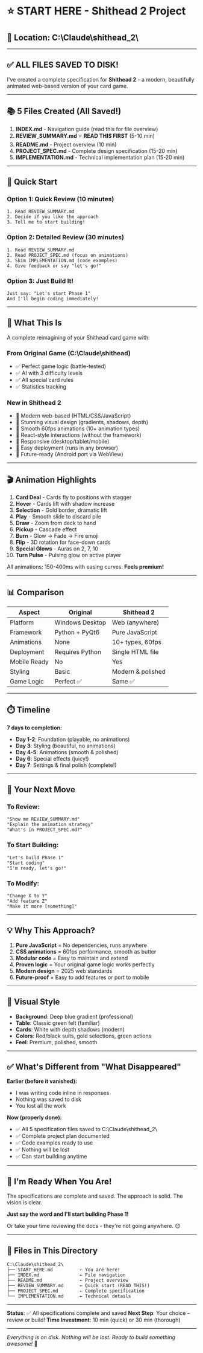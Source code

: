 # ⭐ START HERE - Shithead 2 Project

## 📁 Location: C:\Claude\shithead_2\

---

## ✅ ALL FILES SAVED TO DISK!

I've created a complete specification for **Shithead 2** - a modern, beautifully animated web-based version of your card game.

---

## 📚 5 Files Created (All Saved!)

1. **INDEX.md** - Navigation guide (read this for file overview)
2. **REVIEW_SUMMARY.md** ⭐ **READ THIS FIRST** (5-10 min)
3. **README.md** - Project overview (10 min)
4. **PROJECT_SPEC.md** - Complete design specification (15-20 min)
5. **IMPLEMENTATION.md** - Technical implementation plan (15-20 min)

---

## 🚀 Quick Start

### Option 1: Quick Review (10 minutes)
```
1. Read REVIEW_SUMMARY.md
2. Decide if you like the approach
3. Tell me to start building!
```

### Option 2: Detailed Review (30 minutes)
```
1. Read REVIEW_SUMMARY.md
2. Read PROJECT_SPEC.md (focus on animations)
3. Skim IMPLEMENTATION.md (code examples)
4. Give feedback or say "let's go!"
```

### Option 3: Just Build It!
```
Just say: "Let's start Phase 1"
And I'll begin coding immediately!
```

---

## 🎯 What This Is

A complete reimagining of your Shithead card game with:

### From Original Game (C:\Claude\shithead)
- ✅ Perfect game logic (battle-tested)
- ✅ AI with 3 difficulty levels
- ✅ All special card rules
- ✅ Statistics tracking

### New in Shithead 2
- 🌟 Modern web-based (HTML/CSS/JavaScript)
- 🌟 Stunning visual design (gradients, shadows, depth)
- 🌟 Smooth 60fps animations (10+ animation types)
- 🌟 React-style interactions (without the framework)
- 🌟 Responsive (desktop/tablet/mobile)
- 🌟 Easy deployment (runs in any browser)
- 🌟 Future-ready (Android port via WebView)

---

## 🎬 Animation Highlights

1. **Card Deal** - Cards fly to positions with stagger
2. **Hover** - Cards lift with shadow increase
3. **Selection** - Gold border, dramatic lift
4. **Play** - Smooth slide to discard pile
5. **Draw** - Zoom from deck to hand
6. **Pickup** - Cascade effect
7. **Burn** - Glow → Fade → Fire emoji
8. **Flip** - 3D rotation for face-down cards
9. **Special Glows** - Auras on 2, 7, 10
10. **Turn Pulse** - Pulsing glow on active player

All animations: 150-400ms with easing curves. **Feels premium!**

---

## 📊 Comparison

| Aspect | Original | Shithead 2 |
|--------|----------|------------|
| Platform | Windows Desktop | Web (anywhere) |
| Framework | Python + PyQt6 | Pure JavaScript |
| Animations | None | 10+ types, 60fps |
| Deployment | Requires Python | Single HTML file |
| Mobile Ready | No | Yes |
| Styling | Basic | Modern & polished |
| Game Logic | Perfect ✅ | Same ✅ |

---

## ⏱️ Timeline

**7 days to completion:**

- **Day 1-2**: Foundation (playable, no animations)
- **Day 3**: Styling (beautiful, no animations)
- **Day 4-5**: Animations (smooth & polished)
- **Day 6**: Special effects (juicy!)
- **Day 7**: Settings & final polish (complete!)

---

## 🎯 Your Next Move

### To Review:
```
"Show me REVIEW_SUMMARY.md"
"Explain the animation strategy"
"What's in PROJECT_SPEC.md?"
```

### To Start Building:
```
"Let's build Phase 1"
"Start coding"
"I'm ready, let's go!"
```

### To Modify:
```
"Change X to Y"
"Add feature Z"
"Make it more [something]"
```

---

## 💡 Why This Approach?

1. **Pure JavaScript** = No dependencies, runs anywhere
2. **CSS animations** = 60fps performance, smooth as butter
3. **Modular code** = Easy to maintain and extend
4. **Proven logic** = Your original game logic works perfectly
5. **Modern design** = 2025 web standards
6. **Future-proof** = Easy to add features or port to mobile

---

## 🎨 Visual Style

- **Background**: Deep blue gradient (professional)
- **Table**: Classic green felt (familiar)
- **Cards**: White with depth shadows (modern)
- **Colors**: Red/black suits, gold selections, green actions
- **Feel**: Premium, polished, smooth

---

## ✅ What's Different from "What Disappeared"

**Earlier (before it vanished):**
- I was writing code inline in responses
- Nothing was saved to disk
- You lost all the work

**Now (properly done):**
- ✅ All 5 specification files saved to C:\Claude\shithead_2\
- ✅ Complete project plan documented
- ✅ Code examples ready to use
- ✅ Nothing will be lost
- ✅ Can start building anytime

---

## 🚀 I'm Ready When You Are!

The specifications are complete and saved.
The approach is solid.
The vision is clear.

**Just say the word and I'll start building Phase 1!**

Or take your time reviewing the docs - they're not going anywhere. 😊

---

## 📂 Files in This Directory

```
C:\Claude\shithead_2\
├── START_HERE.md          ← You are here!
├── INDEX.md               ← File navigation
├── README.md              ← Project overview
├── REVIEW_SUMMARY.md      ← Quick start (READ THIS!)
├── PROJECT_SPEC.md        ← Complete specification
└── IMPLEMENTATION.md      ← Technical details
```

---

**Status**: ✅ All specifications complete and saved
**Next Step**: Your choice - review or build!
**Time Investment**: 10 min (quick) or 30 min (thorough)

---

*Everything is on disk. Nothing will be lost.*
*Ready to build something awesome!* 🚀
